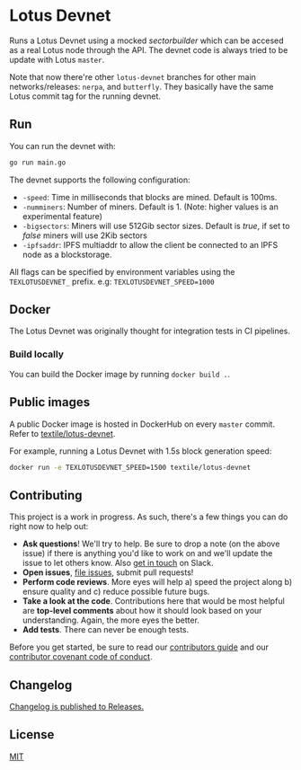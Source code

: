 # Lotus Devnet
Runs a Lotus Devnet using a mocked _sectorbuilder_ which can be accesed as a real Lotus node through the API.
The devnet code is always tried to be update with Lotus `master`.

Note that now there're other `lotus-devnet` branches for other main networks/releases: `nerpa`, and `butterfly`.
They basically have the same Lotus commit tag for the running devnet.

## Run
You can run the devnet with:
```bash
go run main.go
```

The devnet supports the following configuration:
- `-speed`: Time in milliseconds that blocks are mined. Default is 100ms.
- `-numminers`: Number of miners. Default is 1. (Note: higher values is an experimental feature)
- `-bigsectors`: Miners will use 512Gib sector sizes. Default is _true_, if set to _false_ miners will use 2Kib sectors
- `-ipfsaddr`: IPFS multiaddr to allow the client be connected to an IPFS node as a blockstorage.

All flags can be specified by environment variables using the `TEXLOTUSDEVNET_` prefix. e.g: `TEXLOTUSDEVNET_SPEED=1000`

## Docker
The Lotus Devnet was originally thought for integration tests in CI pipelines.

### Build locally
You can build the Docker image by running `docker build .`. 

## Public images
A public Docker image is hosted in DockerHub on every `master` commit.
Refer to [textile/lotus-devnet](https://hub.docker.com/repository/docker/textile/lotus-devnet/tags?page=1).

For example, running a Lotus Devnet with 1.5s block generation speed:
```bash
docker run -e TEXLOTUSDEVNET_SPEED=1500 textile/lotus-devnet
```

## Contributing

This project is a work in progress. As such, there's a few things you can do right now to help out:

-   **Ask questions**! We'll try to help. Be sure to drop a note (on the above issue) if there is anything you'd like to work on and we'll update the issue to let others know. Also [get in touch](https://slack.textile.io) on Slack.
-   **Open issues**, [file issues](https://github.com/textileio/go-threads/issues), submit pull requests!
-   **Perform code reviews**. More eyes will help a) speed the project along b) ensure quality and c) reduce possible future bugs.
-   **Take a look at the code**. Contributions here that would be most helpful are **top-level comments** about how it should look based on your understanding. Again, the more eyes the better.
-   **Add tests**. There can never be enough tests.

Before you get started, be sure to read our [contributors guide](./CONTRIBUTING.md) and our [contributor covenant code of conduct](./CODE_OF_CONDUCT.md).

## Changelog

[Changelog is published to Releases.](https://github.com/textileio/go-threads/releases)

## License

[MIT](LICENSE)
